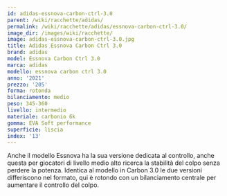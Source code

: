 ```yaml
---
id: adidas-essnova-carbon-ctrl-3.0
parent: /wiki/racchette/adidas/
permalink: /wiki/racchette/adidas/essnova-carbon-ctrl-3.0/
image_dir: /images/wiki/racchette/
image: adidas-essnova-carbon-ctrl-3.0.jpg
title: Adidas Essnova Carbon Ctrl 3.0
brand: adidas
model: Essnova Carbon Ctrl 3.0
marca: adidas
modello: essnova carbon ctrl 3.0
anno: '2021'
prezzo: '205'
forma: rotonda
bilanciamento: medio
peso: 345-360
livello: intermedio
materiale: carbonio 6k
gomma: EVA Soft performance
superficie: liscia
index: '13'
---
```

Anche il modello Essnova ha la sua versione dedicata al controllo, anche questa per giocatori di livello medio alto ricerca la stabilità del colpo senza perdere la potenza. Identica al modello in Carbon 3.0 le due versioni differiscono nel formato, qui è rotondo con un bilanciamento centrale per aumentare il controllo del colpo.